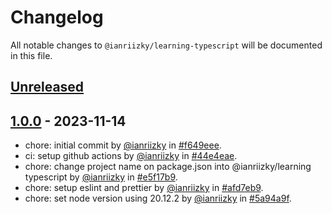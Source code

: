 # Changelog

All notable changes to `@ianriizky/learning-typescript` will be documented in this file.

## [Unreleased](https://github.com/ianriizky/learning-typescript/compare/1.0.0...develop)

## [1.0.0](https://github.com/ianriizky/learning-typescript/releases/tag/1.0.0) - 2023-11-14

- chore: initial commit by [@ianriizky](https://github.com/ianriizky) in [#f649eee](https://github.com/ianriizky/learning-typescript/commit/f649eee760104838ba75557912b399ac7a8a294b).
- ci: setup github actions by [@ianriizky](https://github.com/ianriizky) in [#44e4eae](https://github.com/ianriizky/learning-typescript/commit/44e4eaebfd821332a05bbe9576349336bb82842f).
- chore: change project name on package.json into @ianriizky/learning typescript by [@ianriizky](https://github.com/ianriizky) in [#e5f17b9](https://github.com/ianriizky/learning-typescript/commit/e5f17b931917fe0bbd9c977f5eaedf6fc7474e42).
- chore: setup eslint and prettier by [@ianriizky](https://github.com/ianriizky) in [#afd7eb9](https://github.com/ianriizky/learning-typescript/commit/afd7eb954e632f9e88da2cc74164957827918ff4).
- chore: set node version using 20.12.2 by [@ianriizky](https://github.com/ianriizky) in [#5a94a9f](https://github.com/ianriizky/learning-typescript/commit/5a94a9f1f346e444171751acbeaff324ac5f4b6e).
